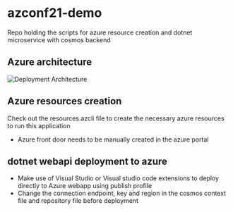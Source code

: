 # azconf21-demo
Repo holding the scripts for azure resource creation and dotnet microservice with cosmos backend

## Azure architecture
![Deployment Architecture](https://swaminathanvetri.blob.core.windows.net/blog-images/azconf-architecture.png)

## Azure resources creation
Check out the resources.azcli file to create the necessary azure resources to run this application

- Azure front door needs to be manually created in the azure portal

## dotnet webapi deployment to azure
- Make use of Visual Studio or Visual studio code extensions to deploy directly to Azure webapp using publish profile
- Change the connection endpoint, key and region in the cosmos context file and repository file before deployment
